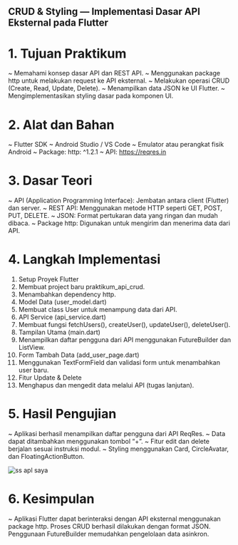 ## CRUD & Styling — Implementasi Dasar API Eksternal pada Flutter

# 1. Tujuan Praktikum

~ Memahami konsep dasar API dan REST API.
~ Menggunakan package http untuk melakukan request ke API eksternal.
~ Melakukan operasi CRUD (Create, Read, Update, Delete).
~ Menampilkan data JSON ke UI Flutter.
~ Mengimplementasikan styling dasar pada komponen UI.

# 2. Alat dan Bahan

~ Flutter SDK
~ Android Studio / VS Code
~ Emulator atau perangkat fisik Android
~ Package: http: ^1.2.1
~ API: https://reqres.in

# 3. Dasar Teori

~ API (Application Programming Interface): Jembatan antara client (Flutter) dan server.
~ REST API: Menggunakan metode HTTP seperti GET, POST, PUT, DELETE.
~ JSON: Format pertukaran data yang ringan dan mudah dibaca.
~ Package http: Digunakan untuk mengirim dan menerima data dari API.

# 4. Langkah Implementasi

1. Setup Proyek Flutter
2. Membuat project baru praktikum_api_crud.
3. Menambahkan dependency http.
4. Model Data (user_model.dart)
5. Membuat class User untuk menampung data dari API.
6. API Service (api_service.dart)
7. Membuat fungsi fetchUsers(), createUser(), updateUser(), deleteUser().
8. Tampilan Utama (main.dart)
9. Menampilkan daftar pengguna dari API menggunakan FutureBuilder dan ListView.
10. Form Tambah Data (add_user_page.dart)
11. Menggunakan TextFormField dan validasi form untuk menambahkan user baru.
12. Fitur Update & Delete
13. Menghapus dan mengedit data melalui API (tugas lanjutan).

# 5. Hasil Pengujian

~ Aplikasi berhasil menampilkan daftar pengguna dari API ReqRes.
~ Data dapat ditambahkan menggunakan tombol “+”.
~ Fitur edit dan delete berjalan sesuai instruksi modul.
~ Styling menggunakan Card, CircleAvatar, dan FloatingActionButton.

![ss apl saya ](https://github.com/user-attachments/assets/93418831-d7b2-488e-b2be-06951188a96b)


# 6. Kesimpulan

~ Aplikasi Flutter dapat berinteraksi dengan API eksternal menggunakan package http.
Proses CRUD berhasil dilakukan dengan format JSON.
Penggunaan FutureBuilder memudahkan pengelolaan data asinkron.
